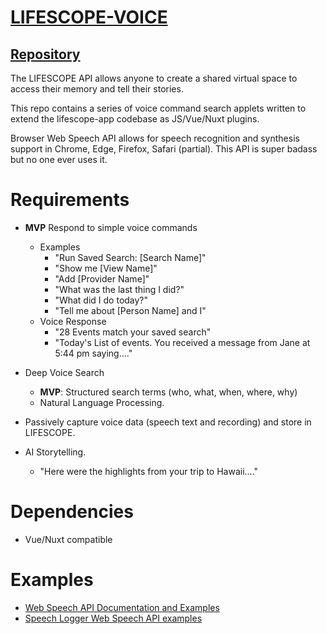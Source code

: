 # [LIFESCOPE-VOICE](https://github.com/LifeScopeLabs/lifescope-voice)

## [Repository](https://github.com/LifeScopeLabs/lifescope-voice)

The LIFESCOPE API allows anyone to create a shared virtual space to access their memory and tell their stories.

This repo contains a series of voice command search applets written to extend the lifescope-app codebase as JS/Vue/Nuxt plugins.

Browser Web Speech API allows for speech recognition and synthesis support in Chrome, Edge, Firefox, Safari (partial). This API is super badass but no one ever uses it. 

# Requirements
- **MVP** Respond to simple voice commands
	- Examples
		- "Run Saved Search: [Search Name]"
		- "Show me [View Name]"
		- "Add [Provider Name]"
		- "What was the last thing I did?"
		- "What did I do today?"
		- "Tell me about [Person Name] and I"
	- Voice Response
		- "28 Events match your saved search"
		- "Today's List of events. You received a message from Jane at 5:44 pm saying...."
- Deep Voice Search
	- **MVP**: Structured search terms (who, what, when, where, why)
	- Natural Language Processing.

- Passively capture voice data (speech text and recording) and store in LIFESCOPE.
- AI Storytelling.
	- "Here were the highlights from your trip to Hawaii...."

# Dependencies

- Vue/Nuxt compatible

# Examples

- [Web Speech API Documentation and Examples](https://developer.mozilla.org/en-US/docs/Web/API/Web_Speech_API)
- [Speech Logger Web Speech API examples](https://speechlogger.appspot.com/developers/)
<!--stackedit_data:
eyJoaXN0b3J5IjpbMzc2Mzk3ODIyLC0xNTc4MTUyMjYwLDE4NT
MzMDU0OTYsMjAyNzYyOTMwNCwtNDYyNDM5NjQ2LC0xNDc1OTA1
NzcyLDE2NTQxOTE5ODVdfQ==
-->